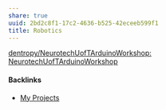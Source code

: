 ```yaml
---
share: true
uuid: 2bd2c8f1-17c2-4636-b525-42eceeb599f1
title: Robotics
---
```

[dentropy/NeurotechUofTArduinoWorkshop: NeurotechUofTArduinoWorkshop](https://github.com/dentropy/NeurotechUofTArduinoWorkshop)


#### Backlinks

* [My Projects](/e76c8ac9-69f3-477f-8015-556e83738432)